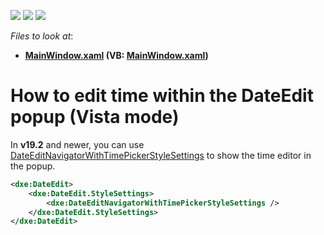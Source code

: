 <!-- default badges list -->
![](https://img.shields.io/endpoint?url=https://codecentral.devexpress.com/api/v1/VersionRange/128644755/19.2.3%2B)
[![](https://img.shields.io/badge/Open_in_DevExpress_Support_Center-FF7200?style=flat-square&logo=DevExpress&logoColor=white)](https://supportcenter.devexpress.com/ticket/details/T159077)
[![](https://img.shields.io/badge/📖_How_to_use_DevExpress_Examples-e9f6fc?style=flat-square)](https://docs.devexpress.com/GeneralInformation/403183)
<!-- default badges end -->
<!-- default file list -->
*Files to look at*:

* **[MainWindow.xaml](./CS/DatetimeEditor/MainWindow.xaml) (VB: [MainWindow.xaml](./VB/DatetimeEditor/MainWindow.xaml))**

# How to edit time within the DateEdit popup (Vista mode)

In **v19.2** and newer, you can use [DateEditNavigatorWithTimePickerStyleSettings](https://docs.devexpress.com/WPF/DevExpress.Xpf.Editors.DateEditNavigatorWithTimePickerStyleSettings?v=19.2) to show the time editor in the popup.

```xml
<dxe:DateEdit>
    <dxe:DateEdit.StyleSettings>
        <dxe:DateEditNavigatorWithTimePickerStyleSettings />
    </dxe:DateEdit.StyleSettings>
</dxe:DateEdit>
```
